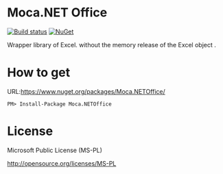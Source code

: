 # Moca.NET Office

[![Build status](https://ci.appveyor.com/api/projects/status/4903crpjjo64th3s?svg=true)](https://ci.appveyor.com/project/miyabis/mocaoffice-dsr0a)
[![NuGet](https://img.shields.io/nuget/v/Moca.NETOffice.svg)](https://www.nuget.org/packages/Moca.NETOffice/)

Wrapper library of Excel. without the memory release of the Excel object .

How to get
==========

URL:https://www.nuget.org/packages/Moca.NETOffice/
```
PM> Install-Package Moca.NETOffice
```


License
=======

Microsoft Public License (MS-PL)

http://opensource.org/licenses/MS-PL
